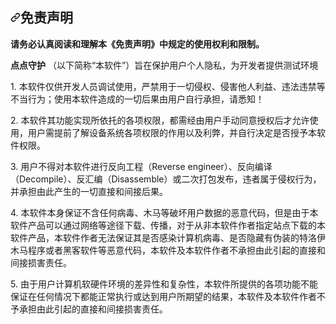 <article class="markdown-body entry-content container-lg" itemprop="text"><h2 dir="auto"><a id="user-content-免责声明" class="anchor" aria-hidden="true" href="#免责声明"><svg class="octicon octicon-link" viewBox="0 0 16 16" version="1.1" width="16" height="16" aria-hidden="true"><path fill-rule="evenodd" d="M7.775 3.275a.75.75 0 001.06 1.06l1.25-1.25a2 2 0 112.83 2.83l-2.5 2.5a2 2 0 01-2.83 0 .75.75 0 00-1.06 1.06 3.5 3.5 0 004.95 0l2.5-2.5a3.5 3.5 0 00-4.95-4.95l-1.25 1.25zm-4.69 9.64a2 2 0 010-2.83l2.5-2.5a2 2 0 012.83 0 .75.75 0 001.06-1.06 3.5 3.5 0 00-4.95 0l-2.5 2.5a3.5 3.5 0 004.95 4.95l1.25-1.25a.75.75 0 00-1.06-1.06l-1.25 1.25a2 2 0 01-2.83 0z"></path></svg></a>免责声明</h2>
<p dir="auto"><strong>请务必认真阅读和理解本《免责声明》中规定的使用权利和限制。</strong></p>
<p dir="auto"><strong>点点守护</strong> （以下简称“本软件”）旨在保护用户个人隐私，为开发者提供测试环境</p>
<p dir="auto">1. 本软件仅供开发人员调试使用，严禁用于一切侵权、侵害他人利益、违法违禁等不当行为；使用本软件造成的一切后果由用户自行承担，请悉知！</p>
<p dir="auto">2. 本软件其功能实现所依托的各项权限，都需经由用户手动同意授权后才允许使用，用户需提前了解设备系统各项权限的作用以及利弊，并自行决定是否授予本软件权限。</p>
<p dir="auto">3. 用户不得对本软件进行反向工程（Reverse engineer）、反向编译（Decompile）、反汇编（Disassemble）或二次打包发布，违者属于侵权行为，并承担由此产生的一切直接和间接后果。</p>
<p dir="auto">4. 本软件本身保证不含任何病毒、木马等破坏用户数据的恶意代码，但是由于本软件产品可以通过网络等途径下载、传播，对于从非本软件作者指定站点下载的本软件产品，本软件作者无法保证其是否感染计算机病毒、是否隐藏有伪装的特洛伊木马程序或者黑客软件等恶意代码，本软件及本软件作者不承担由此引起的直接和间接损害责任。</p>
<p dir="auto">5. 由于用户计算机软硬件环境的差异性和复杂性，本软件所提供的各项功能不能保证在任何情况下都能正常执行或达到用户所期望的结果，本软件及本软件作者不予承担由此引起的直接和间接损害责任。</p>
</article>
